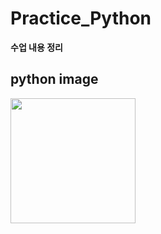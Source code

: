 # Practice_Python
__수업 내용 정리__

python image
--------------
<div>
  <img width='200' src="https://github.com/GeujuCho/Practice_Python/issues/2#issue-353657683">
</div>
